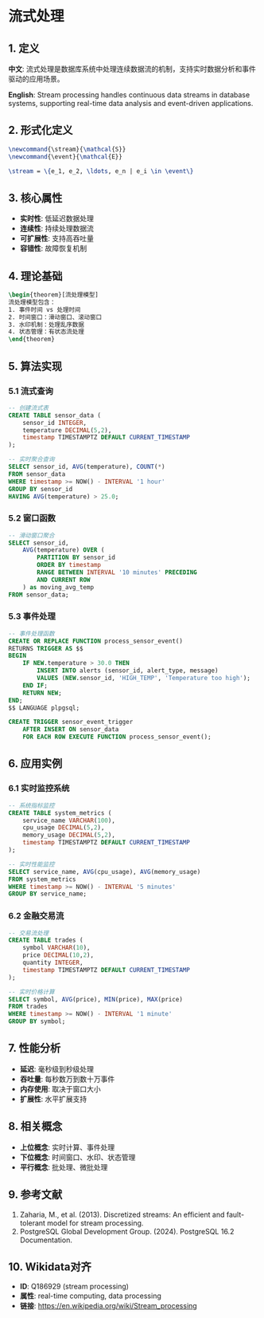 # 流式处理

## 1. 定义

**中文**: 流式处理是数据库系统中处理连续数据流的机制，支持实时数据分析和事件驱动的应用场景。

**English**: Stream processing handles continuous data streams in database systems, supporting real-time data analysis and event-driven applications.

## 2. 形式化定义

```latex
\newcommand{\stream}{\mathcal{S}}
\newcommand{\event}{\mathcal{E}}

\stream = \{e_1, e_2, \ldots, e_n | e_i \in \event\}
```

## 3. 核心属性

- **实时性**: 低延迟数据处理
- **连续性**: 持续处理数据流
- **可扩展性**: 支持高吞吐量
- **容错性**: 故障恢复机制

## 4. 理论基础

```latex
\begin{theorem}[流处理模型]
流处理模型包含：
1. 事件时间 vs 处理时间
2. 时间窗口：滑动窗口、滚动窗口
3. 水印机制：处理乱序数据
4. 状态管理：有状态流处理
\end{theorem}
```

## 5. 算法实现

### 5.1 流式查询

```sql
-- 创建流式表
CREATE TABLE sensor_data (
    sensor_id INTEGER,
    temperature DECIMAL(5,2),
    timestamp TIMESTAMPTZ DEFAULT CURRENT_TIMESTAMP
);

-- 实时聚合查询
SELECT sensor_id, AVG(temperature), COUNT(*)
FROM sensor_data
WHERE timestamp >= NOW() - INTERVAL '1 hour'
GROUP BY sensor_id
HAVING AVG(temperature) > 25.0;
```

### 5.2 窗口函数

```sql
-- 滑动窗口聚合
SELECT sensor_id,
    AVG(temperature) OVER (
        PARTITION BY sensor_id
        ORDER BY timestamp
        RANGE BETWEEN INTERVAL '10 minutes' PRECEDING
        AND CURRENT ROW
    ) as moving_avg_temp
FROM sensor_data;
```

### 5.3 事件处理

```sql
-- 事件处理函数
CREATE OR REPLACE FUNCTION process_sensor_event()
RETURNS TRIGGER AS $$
BEGIN
    IF NEW.temperature > 30.0 THEN
        INSERT INTO alerts (sensor_id, alert_type, message)
        VALUES (NEW.sensor_id, 'HIGH_TEMP', 'Temperature too high');
    END IF;
    RETURN NEW;
END;
$$ LANGUAGE plpgsql;

CREATE TRIGGER sensor_event_trigger
    AFTER INSERT ON sensor_data
    FOR EACH ROW EXECUTE FUNCTION process_sensor_event();
```

## 6. 应用实例

### 6.1 实时监控系统

```sql
-- 系统指标监控
CREATE TABLE system_metrics (
    service_name VARCHAR(100),
    cpu_usage DECIMAL(5,2),
    memory_usage DECIMAL(5,2),
    timestamp TIMESTAMPTZ DEFAULT CURRENT_TIMESTAMP
);

-- 实时性能监控
SELECT service_name, AVG(cpu_usage), AVG(memory_usage)
FROM system_metrics
WHERE timestamp >= NOW() - INTERVAL '5 minutes'
GROUP BY service_name;
```

### 6.2 金融交易流

```sql
-- 交易流处理
CREATE TABLE trades (
    symbol VARCHAR(10),
    price DECIMAL(10,2),
    quantity INTEGER,
    timestamp TIMESTAMPTZ DEFAULT CURRENT_TIMESTAMP
);

-- 实时价格计算
SELECT symbol, AVG(price), MIN(price), MAX(price)
FROM trades
WHERE timestamp >= NOW() - INTERVAL '1 minute'
GROUP BY symbol;
```

## 7. 性能分析

- **延迟**: 毫秒级到秒级处理
- **吞吐量**: 每秒数万到数十万事件
- **内存使用**: 取决于窗口大小
- **扩展性**: 水平扩展支持

## 8. 相关概念

- **上位概念**: 实时计算、事件处理
- **下位概念**: 时间窗口、水印、状态管理
- **平行概念**: 批处理、微批处理

## 9. 参考文献

1. Zaharia, M., et al. (2013). Discretized streams: An efficient and fault-tolerant model for stream processing.
2. PostgreSQL Global Development Group. (2024). PostgreSQL 16.2 Documentation.

## 10. Wikidata对齐

- **ID**: Q186929 (stream processing)
- **属性**: real-time computing, data processing
- **链接**: <https://en.wikipedia.org/wiki/Stream_processing>
